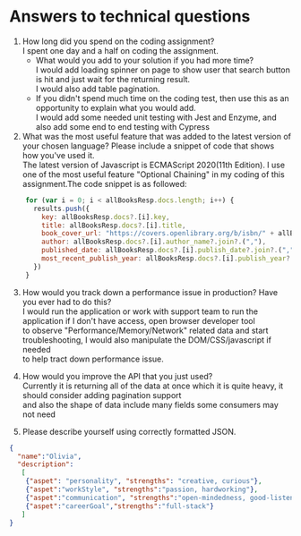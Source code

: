 # Answers to technical questions

1. How long did you spend on the coding assignment? </br>I spent one day and a half on coding the assignment.
    * What would you add to your solution if you had more time?\
      I would add loading spinner on page to show user that search button is hit and just wait for the returning result.</br> I would also add table pagination.
    * If you didn't spend much time on the coding test, then use this as an opportunity to explain what you would add.</br>
      I would add some needed unit testing with Jest and Enzyme, and also add some end to end testing with Cypress
2. What was the most useful feature that was added to the latest version of your chosen language? Please include a snippet of code that shows how you've used it.</br>
    The latest version of Javascript is ECMAScript 2020(11th Edition). I use one of the most useful feature "Optional Chaining" in my coding of this assignment.The code snippet
    is as followed:
```javascript
    for (var i = 0; i < allBooksResp.docs.length; i++) {      
      results.push({
        key: allBooksResp.docs?.[i].key,
        title: allBooksResp.docs?.[i].title,
        book_cover_url: "https://covers.openlibrary.org/b/isbn/" + allBooksResp.docs?.[i].isbn?.[0] + "-S.jpg",
        author: allBooksResp.docs?.[i].author_name?.join?.(","),
        published_date: allBooksResp.docs?.[i].publish_date?.join?.(","),
        most_recent_publish_year: allBooksResp.docs?.[i].publish_year?.sort?.((a, b) => b - a)[0]
      })
    }
```
3. How would you track down a performance issue in production? Have you ever had to do this?</br>
   I would run the application or work with support team to run the application if I don't have access, open browser developer tool </br>
   to observe "Performance/Memory/Network" related data and start troubleshooting, I would also manipulate the DOM/CSS/javascript if needed</br>
   to help tract down performance issue. 
4. How would you improve the API that you just used?</br>
   Currently it is returning all of the data at once which it is quite heavy, it should consider adding pagination support </br>
   and also the shape of data include many fields some consumers may not need 
    
    
5. Please describe yourself using correctly formatted JSON.
```json
{
  "name":"Olivia",
  "description":
   [
    {"aspet": "personality", "strengths": "creative, curious"},
    {"aspet":"workStyle", "strengths":"passion, hardworking"},
    {"aspet":"communication", "strengths":"open-mindedness, good-listener"},
    {"aspet":"careerGoal","strengths":"full-stack"}
   ]  
}
```
